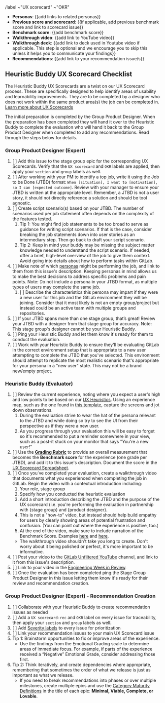 <!--
 
Title should be: UX Scorecard - {{Stage Group}} FY{{YY}}-Q{{quarter number}} - {{Title or Description of the Evaluated Workflow / JTBD}}
(e.g. “UX Scorecard - Create:Source Code FY22-Q3 - Obtaining screenshots from testing artifacts)

If this UX Scorecard is related to an OKR, append ~OKR to the /label quick action below to automatically add the 'OKR' label.

If this UX Scorecard is related to SUS, append the ~"SUS" to the /label quick action below to automatically add the 'SUS' label.

-->

/label ~"UX scorecard" ~"OKR"

- **Personas**: {{add links to related personas}}
- **Previous score and scorecard**: {{if applicable, add previous benchmark score and link to scorecard issue}}
- **Benchmark score**: {{add benchmark score}}
- **Walkthrough video**: {{add link to YouTube video}}
- **Walkthrough deck**: {{add link to deck used in Youtube video if applicable. This step is optional and we encourage you to skip this unless it helps you to communicate your findings}}
- **Recommendations**: {{add link to your recommendation issue/s}}

## Heuristic Buddy UX Scorecard Checklist

The Heuristic Buddy UX Scorecards are a twist on our UX Scorecard process. These are specifically designed to help identify areas of usability and learnability improvements. They are to be completed by a designer who does not work within the same product area(s) the job can be completed in. [Learn more about UX Scorecards](https://about.gitlab.com/handbook/engineering/ux/ux-scorecards/)

The initial preparation is completed by the Group Product Designer. When the preparation has been completed they will hand it over to the Heuristic Buddy to complete the evaluation who will hand it back to the Group Product Designer when completed to add any recommendations. Read through the steps below for details.

### Group Product Designer (Expert)

1. [ ] Add this issue to the stage group epic for the corresponding UX Scorecards. Verify that the `UX scorecard` and `OKR` labels are applied, then apply your `section` and `group` labels as well.
1. [ ] After working with your PM to identify a top job, write it using the Job to be Done (JTBD) format: `When [situation], I want to [motivation], so I can [expected outcome]`. Review with your manager to ensure your JTBD is written at the appropriate level. Remember, a JTBD is not a user story, it should not directly reference a solution and should be tool agnostic.
1. [ ] Create script scenario(s) based on your JTBD. The number of scenarios used per job statement often depends on the complexity of the features tested.
   1. Tip 1: You might find job statements to be too broad to serve as guidance for writing script scenarios. If that is the case, consider breaking the job statements down into user stories as an intermediary step. Then go back to draft your script scenario. 
   1. Tip 2: Keep in mind your buddy may be missing the subject matter knowledge needed to understand the script scenario. If needed, offer a brief, high-level overview of the job to give them context. Avoid going into details about how to perform tasks within GitLab.
1. [ ] Make note of which [personas](https://about.gitlab.com/handbook/marketing/product-marketing/roles-personas/) might be performing the job, and link to them from this issue's description. Keeping personas in mind allows us to make the best decisions to address specific problems and pain points. Note: Do not include a persona in your JTBD format, as multiple types of users may complete the same job.
    1. [ ] Describe the characteristics this persona may impart if they were a new user for this job and the GitLab environment they will be joining. Consider that it most likely is not an empty group/project but instead could be an active team with multiple groups and repositories.
1. [ ] If your JTBD spans more than one stage group, that’s great! Review your JTBD with a designer from that stage group for accuracy. Note: This stage group's designer cannot be your Heuristic Buddy.
1. [ ] Ping your Heuristic Buddy and let them know it's ready for them to conduct the evaluation.
1. [ ] Work with your Heuristic Buddy to ensure they'll be evaluating GitLab in the correct environment setup that is appropriate to a new user attempting to complete the JTBD that you've selected. This environment should attempt to replicate the most realistic scenario that's appropriate for your persona in a "new user" state. This may not be a brand new/empty project.

### Heuristic Buddy (Evaluator)

1. [ ] Review the current experience, noting where you expect a user's high and low points to be based on our [UX Heuristics](https://about.gitlab.com/handbook/engineering/ux/heuristics/). Using an experience map, such as the one found in [this template](https://app.mural.co/template/6b2c082d-d81a-4a3b-9fff-37525ac9e173/dcdc71d4-1fce-4fe1-ae98-81267bd232ea), capture the screens and jot down observations.
    1. During the evaluation strive to wear the hat of the persona relevant to the JTBD and while doing so try to see the UI from their perspective as if they were a new user. 
    1. As you progress through your evaluation this will be easy to forget so it's recommended to put a reminder somewhere in your view, such as a post-it stuck on your monitor that says "You're a new user!"
1. [ ] Use the [**Grading Rubric**](https://about.gitlab.com/handbook/engineering/ux/heuristics/#scoring) to provide an overall measurement that becomes the **Benchmark score** for the experience (one grade per JTBD), and add it to this issue's description. Document the score in the [UX Scorecard Spreadsheet](https://docs.google.com/spreadsheets/d/1iw5oj12QdLHOADV8P6ICE3P1U32eKMstpkIR4sPJRTo/edit#gid=457126498).
1. [ ] Once you've completed your evaluation, create a walkthrough video that documents what you experienced when completing the job in GitLab. Begin the video with a contextual introduction including: 
    1. Your role, stage group
    1. Specify how you conducted the heuristic evaluation
    1. Add a short introduction describing the JTBD and the purpose of the UX scorecard (i.e. you're performing the evaluation in partnership with {stage group} and {product designer}. 
    1. This is not a "how-to" video, but instead should help build empathy for users by clearly showing areas of potential frustration and confusion. (You can point out where the experience is positive, too.) 
    1. At the end of the video, make sure to include narration of the Benchmark Score. Examples [here](https://www.youtube.com/watch?v=wCnpEGhS8uk&feature=youtu.be) and [here](https://www.youtube.com/watch?v=MkTOwTxsoL8).
   - The walkthrough video shouldn't take you long to create. Don't worry about it being polished or perfect, it's more important to be informative.
1. [ ] Post your video to the [GitLab Unfiltered YouTube](https://www.youtube.com/channel/UCMtZ0sc1HHNtGGWZFDRTh5A) channel, and link to it from this issue's description.
1. [ ] Link to your video in the [Engineering Week in Review](https://docs.google.com/document/d/1GQbnOP_lr9KVMVaBQx19WwKITCmh7H3YlgO-XqVwv0M/edit).
1. [ ] Once the evaluation has been completed ping the Stage Group Product Designer in this issue letting them know it's ready for their review and recommendation creation.

### Group Product Designer (Expert) - Recommendation Creation

1. [ ] Collaborate with your Heuristic Buddy to create recommendation issues as needed 
1. [ ] Add a `UX scorecard-rec` and `OKR` label on every issue for traceability, then apply your `section` and `group` labels as well.
1. [ ] Add [Severity labels](https://about.gitlab.com/handbook/engineering/quality/issue-triage/#severity) to every issue for prioritization
1. [ ] Link your recommendation issues to your main UX Scorecard issue
1. Tip 1: Brainstorm opportunities to fix or improve areas of the experience.
    - Use the findings from the Emotional Grading scale to determine areas of immediate focus. For example, if parts of the experience received a “Negative” Emotional Grade, consider addressing those first.
1. Tip 2: Think iteratively, and create dependencies where appropriate, remembering that sometimes the order of what we release is just as important as what we release.
    - If you need to break recommendations into phases or over multiple milestones, create multiple epics and use the [Category Maturity Definitions](https://about.gitlab.com/direction/maturity/) in the title of each epic: **Minimal, Viable, Complete, or Lovable**.
